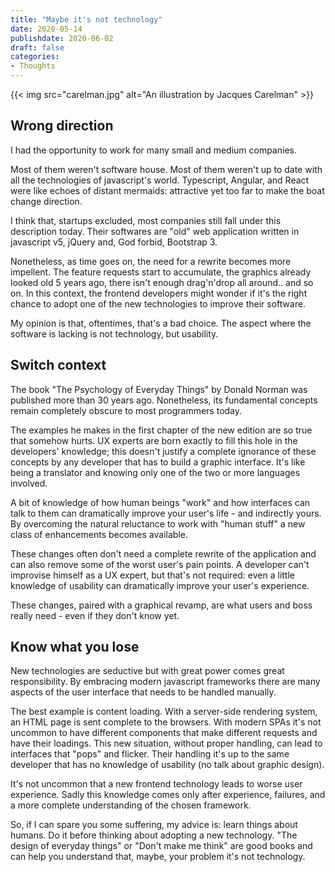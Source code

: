 ```yaml
---
title: "Maybe it's not technology"
date: 2020-05-14
publishdate: 2020-06-02
draft: false
categories: 
- Thoughts
---
```


{{< img src="carelman.jpg" alt="An illustration by Jacques Carelman" >}}

## Wrong direction

I had the opportunity to work for many small and medium companies.

Most of them weren't software house. Most of them weren't up to date with all the technologies of javascript's world. Typescript, Angular, and React were like echoes of distant mermaids: attractive yet too far to make the boat change direction.

I think that, startups excluded, most companies still fall under this description today. Their softwares are "old" web application written in javascript v5, jQuery and, God forbid, Bootstrap 3.

Nonetheless, as time goes on, the need for a rewrite becomes more impellent. The feature requests start to accumulate, the graphics already looked old 5 years ago, there isn't enough drag'n'drop all around.. and so on. In this context, the frontend developers might wonder if it's the right chance to adopt one of the new technologies to improve their software.

My opinion is that, oftentimes, that's a bad choice. The aspect where the software is lacking is not technology, but usability.

## Switch context

The book "The Psychology of Everyday Things" by Donald Norman was published more than 30 years ago. Nonetheless, its fundamental concepts remain completely obscure to most programmers today.

The examples he makes in the first chapter of the new edition are so true that somehow hurts. UX experts are born exactly to fill this hole in the developers' knowledge; this doesn't justify a complete ignorance of these concepts by any developer that has to build a graphic interface. It's like being a translator and knowing only one of the two or more languages involved.

A bit of knowledge of how human beings "work" and how interfaces can talk to them can dramatically improve your user's life - and indirectly yours. By overcoming the natural reluctance to work with "human stuff" a new class of enhancements becomes available.

These changes often don't need a complete rewrite of the application and can also remove some of the worst user's pain points. A developer can't improvise himself as a UX expert, but that's not required: even a little knowledge of usability can dramatically improve your user's experience.

These changes, paired with a graphical revamp, are what users and boss really need - even if they don't know yet.

## Know what you lose

New technologies are seductive but with great power comes great responsibility. By embracing modern javascript frameworks there are many aspects of the user interface that needs to be handled manually.

The best example is content loading. With a server-side rendering system, an HTML page is sent complete to the browsers. With modern SPAs it's not uncommon to have different components that make different requests and have their loadings. This new situation, without proper handling, can lead to interfaces that "pops" and flicker.
Their handling it's up to the same developer that has no knowledge of usability (no talk about graphic design).

It's not uncommon that a new frontend technology leads to worse user experience. Sadly this knowledge comes only after experience, failures, and a more complete understanding of the chosen framework.

So, if I can spare you some suffering, my advice is: learn things about humans. Do it before thinking about adopting a new technology. "The design of everyday things" or "Don't make me think" are good books and can help you understand that, maybe, your problem it's not technology.

